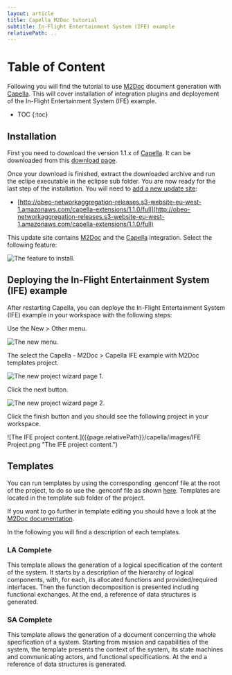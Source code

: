 ```yaml
---
layout: article
title: Capella M2Doc tutorial
subtitle: In-Flight Entertainment System (IFE) example
relativePath: ..
---
```


# Table of Content

Following you will find the tutorial to use [M2Doc](http://m2Doc.org) document generation with [Capella](http://polarsys.org/capella/).
This will cover installation of integration plugins and deployement of the In-Flight Entertainment System (IFE) example.

* TOC
{:toc}

## Installation

First you need to download the version 1.1.x of [Capella](http://polarsys.org/capella/). It can be downloaded from this [download page](http://polarsys.org/capella/download.html).

Once your download is finished, extract the downloaded archive and run the eclipe executable in the eclipse sub folder. You are now ready for the last step of the installation. You will need to [add a new update site](https://help.eclipse.org/mars/index.jsp?topic=%2Forg.eclipse.platform.doc.user%2Ftasks%2Ftasks-127.htm):

* [http://obeo-networkaggregation-releases.s3-website-eu-west-1.amazonaws.com/capella-extensions/1.1.0/full](http://obeo-networkaggregation-releases.s3-website-eu-west-1.amazonaws.com/capella-extensions/1.1.0/full)

This update site contains [M2Doc](http://m2Doc.org) and the [Capella](http://polarsys.org/capella/) integration. Select the following feature:

![The feature to install.]({{page.relativePath}}/capella/images/Install.png "The feature to install.")

## Deploying the In-Flight Entertainment System (IFE) example

After restarting Capella, you can deploye the In-Flight Entertainment System (IFE) example in your workspace with the following steps:

Use the New > Other menu.

![The new menu.]({{page.relativePath}}/capella/images/New%20Menu.png "The new menu.")

The select the Capella - M2Doc > Capella IFE example with M2Doc templates project.

![The new project wizard page 1.]({{page.relativePath}}/capella/images/New%20Wizard%20Page%201.png "The new project wizard page 1.")

Click the next button.

![The new project wizard page 2.]({{page.relativePath}}/capella/images/New%20Wizard%20Page%202.png "The new project wizard page 2.")

Click the finish button and you should see the following project in your workspace.

![The IFE project content.]({{page.relativePath}}/capella/images/IFE Project.png "The IFE project content.")

## Templates

You can run templates by using the corresponding .genconf file at the root of the project, to do so use the .genconf file as shown [here](http://www.m2doc.org/ref-doc/1.0.0/index.html#launching-a-generation). Templates are located in the template sub folder of the project.

If you want to go further in template editing you should have a look at the [M2Doc documentation](http://www.m2doc.org/ref-doc/1.0.0/index.html).

In the following you will find a description of each templates.

### LA Complete

This template allows the generation of a logical specification of the content of the system. It starts by a description of the hierarchy of logical components, with, for each, its allocated functions and provided/required interfaces. Then the function decomposition is presented including functional exchanges. At the end, a reference of data structures is generated.

### SA Complete

This template allows the generation of a document concerning the whole specification of a system. Starting from mission and capabilities of the system, the template presents the context of the system, its state machines and communicating actors, and functional specifications. At the end a reference of data structures is generated.

